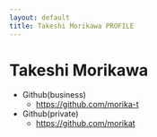 ```yaml
---
layout: default
title: Takeshi Morikawa PROFILE
---
```


# Takeshi Morikawa

* Github(business)
    * https://github.com/morika-t
* Github(private)
    * https://github.com/morikat

